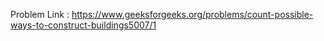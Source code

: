 Problem Link : https://www.geeksforgeeks.org/problems/count-possible-ways-to-construct-buildings5007/1
